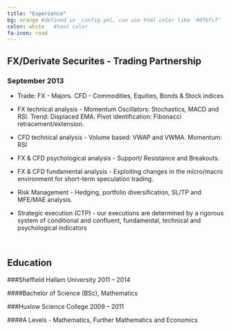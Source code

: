 ```yaml
---
title: "Experience"
bg: orange #defined in _config.yml, can use html color like '#0fbfcf'
color: white   #text color
fa-icon: road
---
```


## FX/Derivate Securites - Trading Partnership

### September 2013

- Trade: FX - Majors. CFD - Commodities, Equities, Bonds & Stock indices

- FX technical analysis - Momentum Oscillators: Stochastics, MACD and RSI. Trend: Displaced EMA. Pivot identification: Fibonacci retracement/extension.

- CFD technical analysis - Volume based: VWAP and VWMA. Momentum: RSI

- FX & CFD psychological analysis - Support/ Resistance and Breakouts.

- FX & CFD fundamental analysis - Exploiting changes in the micro/macro environment for short-term speculation trading.

- Risk Management - Hedging, portfolio diversification, SL/TP and MFE/MAE analysis.

- Strategic execution (CTP) - our executions are determined by a rigorous system of conditional and confluent, fundamental, technical and psychological indicators

<br>

## Education

###Sheffield Hallam University  2011 – 2014

####Bachelor of Science (BSc), Mathematics

###Huxlow Science College 2009 – 2011

####A Levels - Mathematics, Further Mathematics and Economics
